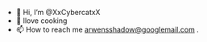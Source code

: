 - 👋 Hi, I’m @XxCybercatxX
- 💞️ Ilove cooking
- 📫 How to reach me arwensshadow@googlemail.com
.

<!---
XxCybercatxX/XxCybercatxX is a ✨ special ✨ repository because its `README.md` (this file) appears on your GitHub profile.
You can click the Preview link to take a look at your changes.
--->
